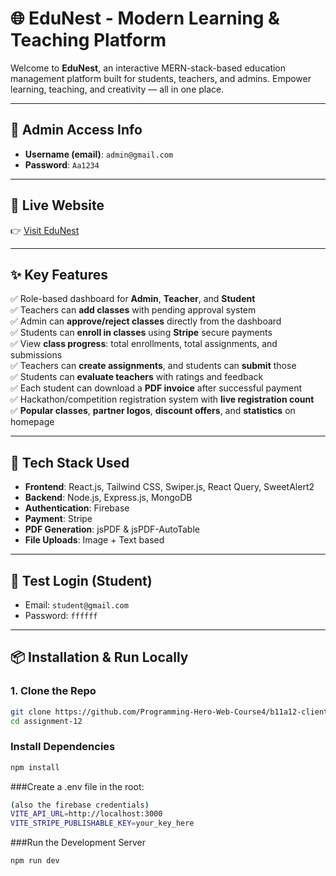 # 🌐 EduNest - Modern Learning & Teaching Platform

Welcome to **EduNest**, an interactive MERN-stack-based education management platform built for students, teachers, and admins. Empower learning, teaching, and creativity — all in one place.

---

## 🔐 Admin Access Info

- **Username (email)**: `admin@gmail.com`  
- **Password**: `Aa1234`

---

## 🔗 Live Website

👉 [Visit EduNest](https://edunest-st.web.app)

---

## ✨ Key Features

✅ Role-based dashboard for **Admin**, **Teacher**, and **Student**  
✅ Teachers can **add classes** with pending approval system  
✅ Admin can **approve/reject classes** directly from the dashboard  
✅ Students can **enroll in classes** using **Stripe** secure payments  
✅ View **class progress**: total enrollments, total assignments, and submissions  
✅ Teachers can **create assignments**, and students can **submit** those  
✅ Students can **evaluate teachers** with ratings and feedback  
✅ Each student can download a **PDF invoice** after successful payment  
✅ Hackathon/competition registration system with **live registration count**  
✅ **Popular classes**, **partner logos**, **discount offers**, and **statistics** on homepage  

---

## 🚀 Tech Stack Used

- **Frontend**: React.js, Tailwind CSS, Swiper.js, React Query, SweetAlert2  
- **Backend**: Node.js, Express.js, MongoDB  
- **Authentication**: Firebase  
- **Payment**: Stripe  
- **PDF Generation**: jsPDF & jsPDF-AutoTable  
- **File Uploads**: Image + Text based

---

## 🧪 Test Login (Student)

- Email: `student@gmail.com`  
- Password: `ffffff`

---

## 📦 Installation & Run Locally

### 1. Clone the Repo
```bash
git clone https://github.com/Programming-Hero-Web-Course4/b11a12-client-side-tmdsifat98
cd assignment-12
```

### Install Dependencies
```bash
npm install
```

###Create a .env file in the root:
```bash
(also the firebase credentials)
VITE_API_URL=http://localhost:3000
VITE_STRIPE_PUBLISHABLE_KEY=your_key_here
```

###Run the Development Server
```bash
npm run dev
```